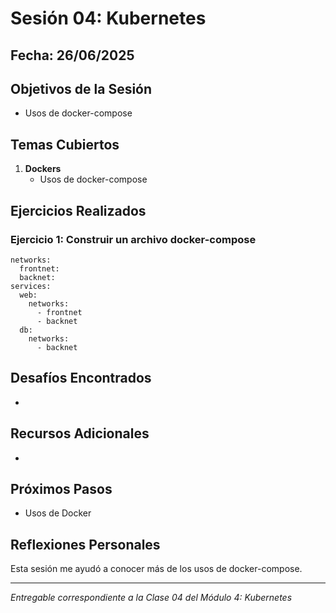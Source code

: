 # Sesión 04: Kubernetes

## Fecha: 26/06/2025

## Objetivos de la Sesión

- Usos de docker-compose

## Temas Cubiertos

1. **Dockers**
   - Usos de docker-compose

## Ejercicios Realizados

### Ejercicio 1: Construir un archivo docker-compose

```docker
networks:
  frontnet:
  backnet:
services:
  web:
    networks:
      - frontnet
      - backnet
  db:
    networks:
      - backnet
```
## Desafíos Encontrados

- 

## Recursos Adicionales

- 

## Próximos Pasos

- Usos de Docker

## Reflexiones Personales

Esta sesión me ayudó a conocer más de los usos de docker-compose.

---

*Entregable correspondiente a la Clase 04 del Módulo 4: Kubernetes*